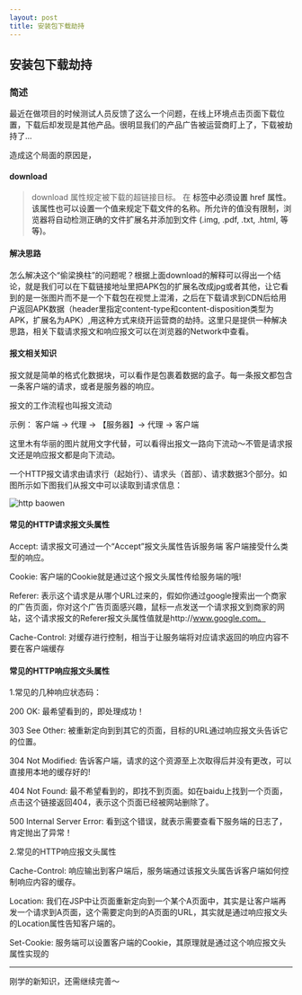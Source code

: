 ```yaml
---
layout: post 
title: 安装包下载劫持 
---
```


## 安装包下载劫持 

### 简述

最近在做项目的时候测试人员反馈了这么一个问题，在线上环境点击页面下载位置，下载后却发现是其他产品。很明显我们的产品广告被运营商盯上了，下载被劫持了...

造成这个局面的原因是，

#### download

> download 属性规定被下载的超链接目标。
> 在 <a> 标签中必须设置 href 属性。该属性也可以设置一个值来规定下载文件的名称。所允许的值没有限制，浏览器将自动检测正确的文件扩展名并添加到文件 (.img, .pdf, .txt, .html, 等等)。

#### 解决思路

怎么解决这个“偷梁换柱”的问题呢？根据上面download的解释可以得出一个结论，就是我们可以在下载链接地址里把APK包的扩展名改成jpg或者其他，让它看到的是一张图片而不是一个下载包在视觉上混淆，之后在下载请求到CDN后给用户返回APK数据（header里指定content-type和content-disposition类型为APK，扩展名为APK）,用这种方式来绕开运营商的劫持。这里只是提供一种解决思路，相关下载请求报文和响应报文可以在浏览器的Network中查看。

#### 报文相关知识

报文就是简单的格式化数据块，可以看作是包裹着数据的盒子。每一条报文都包含一条客户端的请求，或者是服务器的响应。

报文的工作流程也叫报文流动

示例： 客户端 -> 代理 -> 【服务器】-> 代理 -> 客户端

这里木有华丽的图片就用文字代替，可以看得出报文一路向下流动～不管是请求报文还是响应报文都是向下流动。

一个HTTP报文请求由请求行（起始行）、请求头（首部）、请求数据3个部分。如图所示如下图我们从报文中可以读取到请求信息：

![http baowen](/img/161216/http-baowen.png)

#### 常见的HTTP请求报文头属性 

Accept: 请求报文可通过一个“Accept”报文头属性告诉服务端 客户端接受什么类型的响应。 

Cookie: 客户端的Cookie就是通过这个报文头属性传给服务端的哦! 

Referer: 表示这个请求是从哪个URL过来的，假如你通过google搜索出一个商家的广告页面，你对这个广告页面感兴趣，鼠标一点发送一个请求报文到商家的网站，这个请求报文的Referer报文头属性值就是http://www.google.com。 

Cache-Control: 对缓存进行控制，相当于让服务端将对应请求返回的响应内容不要在客户端缓存

#### 常见的HTTP响应报文头属性 

1.常见的几种响应状态码：

200 OK: 最希望看到的，即处理成功！ 

303 See Other: 被重新定向到到其它的页面，目标的URL通过响应报文头告诉它的位置。

304 Not Modified: 告诉客户端，请求的这个资源至上次取得后并没有更改，可以直接用本地的缓存好的! 

404 Not Found: 最不希望看到的，即找不到页面。如在baidu上找到一个页面，点击这个链接返回404，表示这个页面已经被网站删除了。 

500 Internal Server Error: 看到这个错误，就表示需要查看下服务端的日志了，肯定抛出了异常！ 

2.常见的HTTP响应报文头属性

Cache-Control: 响应输出到客户端后，服务端通过该报文头属告诉客户端如何控制响应内容的缓存。 

Location: 我们在JSP中让页面重新定向到一个某个A页面中，其实是让客户端再发一个请求到A页面，这个需要定向到的A页面的URL，其实就是通过响应报文头的Location属性告知客户端的。

Set-Cookie: 服务端可以设置客户端的Cookie，其原理就是通过这个响应报文头属性实现的

***

刚学的新知识，还需继续完善～




